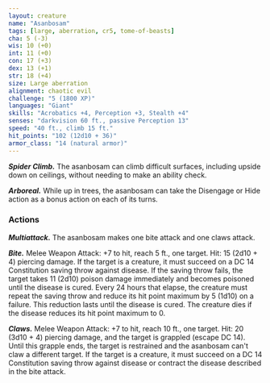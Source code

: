 ```yaml
---
layout: creature
name: "Asanbosam"
tags: [large, aberration, cr5, tome-of-beasts]
cha: 5 (-3)
wis: 10 (+0)
int: 11 (+0)
con: 17 (+3)
dex: 13 (+1)
str: 18 (+4)
size: Large aberration
alignment: chaotic evil
challenge: "5 (1800 XP)"
languages: "Giant"
skills: "Acrobatics +4, Perception +3, Stealth +4"
senses: "darkvision 60 ft., passive Perception 13"
speed: "40 ft., climb 15 ft."
hit_points: "102 (12d10 + 36)"
armor_class: "14 (natural armor)"
---
```


***Spider Climb.*** The asanbosam can climb difficult surfaces, including upside down on ceilings, without needing to make an ability check.

***Arboreal.*** While up in trees, the asanbosam can take the Disengage or Hide action as a bonus action on each of its turns.

### Actions

***Multiattack.*** The asanbosam makes one bite attack and one claws attack.

***Bite.*** Melee Weapon Attack: +7 to hit, reach 5 ft., one target. Hit: 15 (2d10 + 4) piercing damage. If the target is a creature, it must succeed on a DC 14 Constitution saving throw against disease. If the saving throw fails, the target takes 11 (2d10) poison damage immediately and becomes poisoned until the disease is cured. Every 24 hours that elapse, the creature must repeat the saving throw and reduce its hit point maximum by 5 (1d10) on a failure. This reduction lasts until the disease is cured. The creature dies if the disease reduces its hit point maximum to 0.

***Claws.*** Melee Weapon Attack: +7 to hit, reach 10 ft., one target. Hit: 20 (3d10 + 4) piercing damage, and the target is grappled (escape DC 14). Until this grapple ends, the target is restrained and the asanbosam can't claw a different target. If the target is a creature, it must succeed on a DC 14 Constitution saving throw against disease or contract the disease described in the bite attack.

